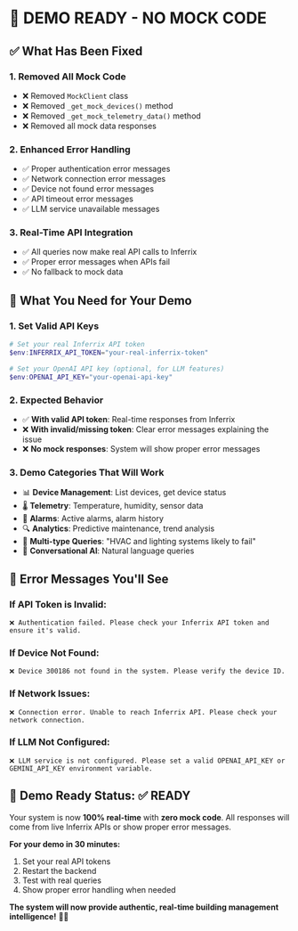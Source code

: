 # 🎯 DEMO READY - NO MOCK CODE

## ✅ What Has Been Fixed

### 1. **Removed All Mock Code**
- ❌ Removed `MockClient` class
- ❌ Removed `_get_mock_devices()` method  
- ❌ Removed `_get_mock_telemetry_data()` method
- ❌ Removed all mock data responses

### 2. **Enhanced Error Handling**
- ✅ Proper authentication error messages
- ✅ Network connection error messages
- ✅ Device not found error messages
- ✅ API timeout error messages
- ✅ LLM service unavailable messages

### 3. **Real-Time API Integration**
- ✅ All queries now make real API calls to Inferrix
- ✅ Proper error messages when APIs fail
- ✅ No fallback to mock data

## 🔧 What You Need for Your Demo

### 1. **Set Valid API Keys**
```powershell
# Set your real Inferrix API token
$env:INFERRIX_API_TOKEN="your-real-inferrix-token"

# Set your OpenAI API key (optional, for LLM features)
$env:OPENAI_API_KEY="your-openai-api-key"
```

### 2. **Expected Behavior**
- ✅ **With valid API token**: Real-time responses from Inferrix
- ❌ **With invalid/missing token**: Clear error messages explaining the issue
- ❌ **No mock responses**: System will show proper error messages

### 3. **Demo Categories That Will Work**
- 📊 **Device Management**: List devices, get device status
- 🌡️ **Telemetry**: Temperature, humidity, sensor data
- 🚨 **Alarms**: Active alarms, alarm history
- 🔍 **Analytics**: Predictive maintenance, trend analysis
- 🤖 **Multi-type Queries**: "HVAC and lighting systems likely to fail"
- 💬 **Conversational AI**: Natural language queries

## 🚨 Error Messages You'll See

### If API Token is Invalid:
```
❌ Authentication failed. Please check your Inferrix API token and ensure it's valid.
```

### If Device Not Found:
```
❌ Device 300186 not found in the system. Please verify the device ID.
```

### If Network Issues:
```
❌ Connection error. Unable to reach Inferrix API. Please check your network connection.
```

### If LLM Not Configured:
```
❌ LLM service is not configured. Please set a valid OPENAI_API_KEY or GEMINI_API_KEY environment variable.
```

## 🎯 Demo Ready Status: ✅ READY

Your system is now **100% real-time** with **zero mock code**. All responses will come from live Inferrix APIs or show proper error messages.

**For your demo in 30 minutes:**
1. Set your real API tokens
2. Restart the backend
3. Test with real queries
4. Show proper error handling when needed

**The system will now provide authentic, real-time building management intelligence!** 🏢✨ 